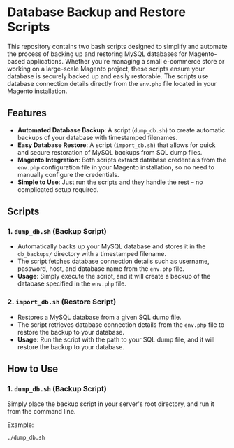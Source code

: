 # Database Backup and Restore Scripts

This repository contains two bash scripts designed to simplify and automate the process of backing up and restoring MySQL databases for Magento-based applications. Whether you're managing a small e-commerce store or working on a large-scale Magento project, these scripts ensure your database is securely backed up and easily restorable. The scripts use database connection details directly from the `env.php` file located in your Magento installation.

## Features

- **Automated Database Backup**: A script (`dump_db.sh`) to create automatic backups of your database with timestamped filenames.
- **Easy Database Restore**: A script (`import_db.sh`) that allows for quick and secure restoration of MySQL backups from SQL dump files.
- **Magento Integration**: Both scripts extract database credentials from the `env.php` configuration file in your Magento installation, so no need to manually configure the credentials.
- **Simple to Use**: Just run the scripts and they handle the rest – no complicated setup required.

## Scripts

### 1. `dump_db.sh` (Backup Script)

- Automatically backs up your MySQL database and stores it in the `db_backups/` directory with a timestamped filename.
- The script fetches database connection details such as username, password, host, and database name from the `env.php` file.
- **Usage**: Simply execute the script, and it will create a backup of the database specified in the `env.php` file.

### 2. `import_db.sh` (Restore Script)

- Restores a MySQL database from a given SQL dump file.
- The script retrieves database connection details from the `env.php` file to restore the backup to your database.
- **Usage**: Run the script with the path to your SQL dump file, and it will restore the backup to your database.

## How to Use

### 1. `dump_db.sh` (Backup Script)
Simply place the backup script in your server's root directory, and run it from the command line.

Example:
```bash
./dump_db.sh
